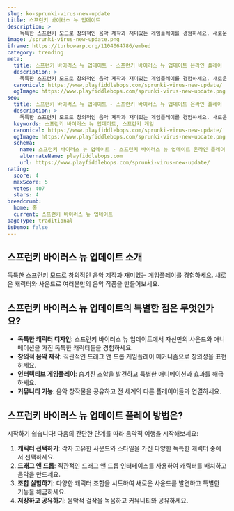 ```yaml
---
slug: ko-sprunki-virus-new-update
title: 스프런키 바이러스 뉴 업데이트
description: >
    독특한 스프런키 모드로 창의적인 음악 제작과 재미있는 게임플레이를 경험하세요. 새로운 캐릭터와 사운드로 여러분만의 음악 작품을 만들어보세요.
image: /sprunki-virus-new-update.png
iframe: https://turbowarp.org/1104064786/embed
category: trending
meta:
  title: 스프런키 바이러스 뉴 업데이트 - 스프런키 바이러스 뉴 업데이트 온라인 플레이
  description: >
    독특한 스프런키 모드로 창의적인 음악 제작과 재미있는 게임플레이를 경험하세요. 새로운 캐릭터와 사운드로 여러분만의 음악 작품을 만들어보세요.
  canonical: https://www.playfiddlebops.com/sprunki-virus-new-update/
  ogImage: https://www.playfiddlebops.com/sprunki-virus-new-update.png
seo:
  title: 스프런키 바이러스 뉴 업데이트 - 스프런키 바이러스 뉴 업데이트 온라인 플레이
  description: >
    독특한 스프런키 모드로 창의적인 음악 제작과 재미있는 게임플레이를 경험하세요. 새로운 캐릭터와 사운드로 여러분만의 음악 작품을 만들어보세요.
  keywords: 스프런키 바이러스 뉴 업데이트, 스프런키 게임
  canonical: https://www.playfiddlebops.com/sprunki-virus-new-update/
  ogImage: https://www.playfiddlebops.com/sprunki-virus-new-update.png
  schema:
    name: 스프런키 바이러스 뉴 업데이트 - 스프런키 바이러스 뉴 업데이트 온라인 플레이
    alternateName: playfiddlebops.com
    url: https://www.playfiddlebops.com/sprunki-virus-new-update/
rating:
  score: 4
  maxScore: 5
  votes: 407
  stars: 4
breadcrumb:
  home: 홈
  current: 스프런키 바이러스 뉴 업데이트
pageType: traditional
isDemo: false
---
```


## 스프런키 바이러스 뉴 업데이트 소개

독특한 스프런키 모드로 창의적인 음악 제작과 재미있는 게임플레이를 경험하세요. 새로운 캐릭터와 사운드로 여러분만의 음악 작품을 만들어보세요.

## 스프런키 바이러스 뉴 업데이트의 특별한 점은 무엇인가요?

- **독특한 캐릭터 디자인**: 스프런키 바이러스 뉴 업데이트에서 자신만의 사운드와 애니메이션을 가진 독특한 캐릭터들을 경험하세요.
- **창의적 음악 제작**: 직관적인 드래그 앤 드롭 게임플레이 메커니즘으로 창의성을 표현하세요.
- **인터랙티브 게임플레이**: 숨겨진 조합을 발견하고 특별한 애니메이션과 효과를 해금하세요.
- **커뮤니티 기능**: 음악 창작물을 공유하고 전 세계의 다른 플레이어들과 연결하세요.

## 스프런키 바이러스 뉴 업데이트 플레이 방법은?

시작하기 쉽습니다\! 다음의 간단한 단계를 따라 음악적 여행을 시작해보세요:

1. **캐릭터 선택하기**: 각자 고유한 사운드와 스타일을 가진 다양한 독특한 캐릭터 중에서 선택하세요.
1. **드래그 앤 드롭**: 직관적인 드래그 앤 드롭 인터페이스를 사용하여 캐릭터를 배치하고 음악을 만드세요.
1. **조합 실험하기**: 다양한 캐릭터 조합을 시도하여 새로운 사운드를 발견하고 특별한 기능을 해금하세요.
1. **저장하고 공유하기**: 음악적 걸작을 녹음하고 커뮤니티와 공유하세요.
